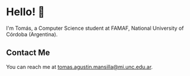 # Hello! 👋

I'm Tomás, a Computer Science student at FAMAF, National University of Córdoba (Argentina).

## Contact Me

You can reach me at <tomas.agustin.mansilla@mi.unc.edu.ar>.
